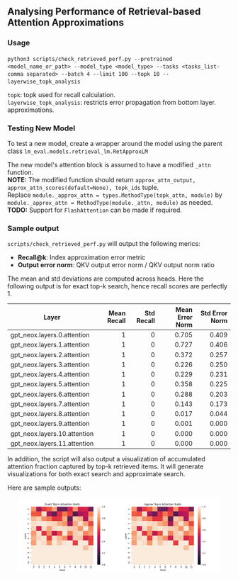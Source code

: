## Analysing Performance of Retrieval-based Attention Approximations

### Usage

`python3 scripts/check_retrieved_perf.py --pretrained <model_name_or_path> --model_type <model_type> --tasks <tasks_list-comma separated> --batch 4 --limit 100 --topk 10 --layerwise_topk_analysis`

`topk`: topk used for recall calculation. </br>
`layerwise_topk_analysis`: restricts error propagation from bottom layer. approximations.

### Testing New Model
To test a new model, create a wrapper around the model using the parent class `lm_eval.models.retrieval_lm.RetApproxLM`

The new model's attention block is assumed to have a modified `_attn` function.<br />
**NOTE:** The modified function should return `approx_attn_output, approx_attn_scores(default=None), topk_ids` tuple.<br />
Replace `module._approx_attn = types.MethodType(topk_attn, module)` by `module._approx_attn = MethodType(module._attn, module)` as needed. </br>
**TODO:** Support for `FlashAttention` can be made if required.

### Sample output

`scripts/check_retrieved_perf.py` will output the following merics:
- **Recall@k**: Index approximation error metric
- **Output error norm**: QKV output error norm / QKV output norm ratio

The mean and std deviations are computed across heads.
Here the following output is for exact top-k search, hence recall scores are perfectly 1. 

|           Layer            |Mean Recall|Std Recall|Mean Error Norm|Std Error Norm|
|----------------------------|----------:|---------:|--------------:|-------------:|
|gpt_neox.layers.0.attention |          1|         0|          0.705|         0.409|
|gpt_neox.layers.1.attention |          1|         0|          0.727|         0.406|
|gpt_neox.layers.2.attention |          1|         0|          0.372|         0.257|
|gpt_neox.layers.3.attention |          1|         0|          0.226|         0.250|
|gpt_neox.layers.4.attention |          1|         0|          0.229|         0.231|
|gpt_neox.layers.5.attention |          1|         0|          0.358|         0.225|
|gpt_neox.layers.6.attention |          1|         0|          0.288|         0.203|
|gpt_neox.layers.7.attention |          1|         0|          0.143|         0.173|
|gpt_neox.layers.8.attention |          1|         0|          0.017|         0.044|
|gpt_neox.layers.9.attention |          1|         0|          0.001|         0.000|
|gpt_neox.layers.10.attention|          1|         0|          0.000|         0.000|
|gpt_neox.layers.11.attention|          1|         0|          0.000|         0.000|

In addition, the script will also output a visualization of accumulated attention fraction captured by top-k retrieved items. It will generate visualizations for both exact search and approximate search.

Here are sample outputs:

<div style="display: flex; justify-content: center;">
  <img src="../img/exact_topk_attn_ratio.png" alt="Exact top-k" style="width: 45%;">
  <img src="../img/approx_topk_attn_ratio.png" alt="Approx top-k" style="width: 45%;">
</div>
